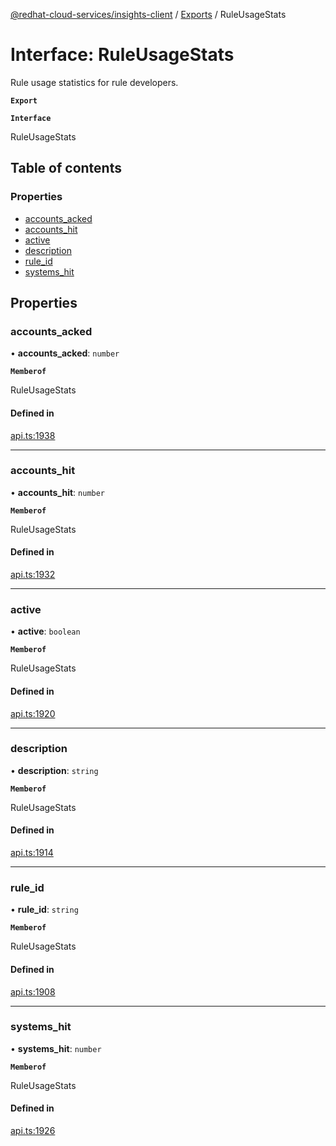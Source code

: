 [@redhat-cloud-services/insights-client](../README.md) / [Exports](../modules.md) / RuleUsageStats

# Interface: RuleUsageStats

Rule usage statistics for rule developers.

**`Export`**

**`Interface`**

RuleUsageStats

## Table of contents

### Properties

- [accounts\_acked](RuleUsageStats.md#accounts_acked)
- [accounts\_hit](RuleUsageStats.md#accounts_hit)
- [active](RuleUsageStats.md#active)
- [description](RuleUsageStats.md#description)
- [rule\_id](RuleUsageStats.md#rule_id)
- [systems\_hit](RuleUsageStats.md#systems_hit)

## Properties

### accounts\_acked

• **accounts\_acked**: `number`

**`Memberof`**

RuleUsageStats

#### Defined in

[api.ts:1938](https://github.com/RedHatInsights/javascript-clients/blob/master/packages/insights/api.ts#L1938)

___

### accounts\_hit

• **accounts\_hit**: `number`

**`Memberof`**

RuleUsageStats

#### Defined in

[api.ts:1932](https://github.com/RedHatInsights/javascript-clients/blob/master/packages/insights/api.ts#L1932)

___

### active

• **active**: `boolean`

**`Memberof`**

RuleUsageStats

#### Defined in

[api.ts:1920](https://github.com/RedHatInsights/javascript-clients/blob/master/packages/insights/api.ts#L1920)

___

### description

• **description**: `string`

**`Memberof`**

RuleUsageStats

#### Defined in

[api.ts:1914](https://github.com/RedHatInsights/javascript-clients/blob/master/packages/insights/api.ts#L1914)

___

### rule\_id

• **rule\_id**: `string`

**`Memberof`**

RuleUsageStats

#### Defined in

[api.ts:1908](https://github.com/RedHatInsights/javascript-clients/blob/master/packages/insights/api.ts#L1908)

___

### systems\_hit

• **systems\_hit**: `number`

**`Memberof`**

RuleUsageStats

#### Defined in

[api.ts:1926](https://github.com/RedHatInsights/javascript-clients/blob/master/packages/insights/api.ts#L1926)
